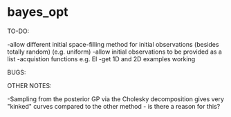 # bayes_opt

TO-DO:

-allow different initial space-filling method for initial observations (besides totally random) (e.g. uniform)
-allow initial observations to be provided as a list
-acquistion functions e.g. EI
-get 1D and 2D examples working

BUGS:



OTHER NOTES:

-Sampling from the posterior GP via the Cholesky decomposition gives very "kinked" curves compared to the other method - 
is there a reason for this?
